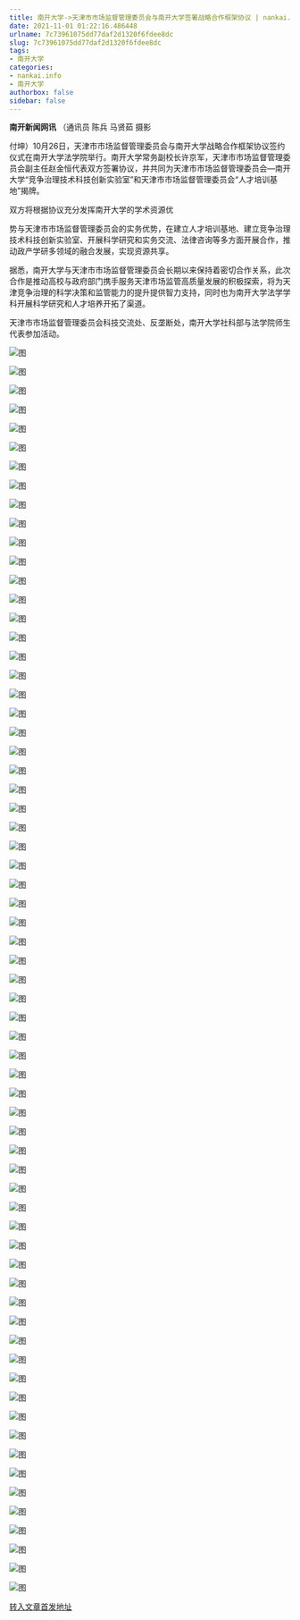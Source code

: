 ```yaml
---
title: 南开大学->天津市市场监督管理委员会与南开大学签署战略合作框架协议 | nankai.info
date: 2021-11-01 01:22:16.486448
urlname: 7c73961075dd77daf2d1320f6fdee8dc
slug: 7c73961075dd77daf2d1320f6fdee8dc
tags: 
- 南开大学
categories:
- nankai.info
- 南开大学
authorbox: false
sidebar: false
---
```

**南开新闻网讯** （通讯员 陈兵 马贤茹 摄影

付坤）10月26日，天津市市场监督管理委员会与南开大学战略合作框架协议签约仪式在南开大学法学院举行。南开大学常务副校长许京军，天津市市场监督管理委员会副主任赵金恒代表双方签署协议，并共同为天津市市场监督管理委员会—南开大学“竞争治理技术科技创新实验室”和天津市市场监督管理委员会“人才培训基地”揭牌。

双方将根据协议充分发挥南开大学的学术资源优
<!--more-->
势与天津市市场监督管理委员会的实务优势，在建立人才培训基地、建立竞争治理技术科技创新实验室、开展科学研究和实务交流、法律咨询等多方面开展合作，推动政产学研多领域的融合发展，实现资源共享。

据悉，南开大学与天津市市场监督管理委员会长期以来保持着密切合作关系，此次合作是推动高校与政府部门携手服务天津市场监管高质量发展的积极探索，将为天津竞争治理的科学决策和监管能力的提升提供智力支持，同时也为南开大学法学学科开展科学研究和人才培养开拓了渠道。

天津市市场监督管理委员会科技交流处、反垄断处，南开大学社科部与法学院师生代表参加活动。

![图](http://news.nankai.edu.cn/ywsd/system/2021/10/27/g)

![图](http://news.nankai.edu.cn/ywsd/system/2021/10/27/p)

![图](http://news.nankai.edu.cn/ywsd/system/2021/10/27/j)

![图](http://news.nankai.edu.cn/ywsd/system/2021/10/27/)

![图](http://news.nankai.edu.cn/ywsd/system/2021/10/27/0)

![图](http://news.nankai.edu.cn/ywsd/system/2021/10/27/5)

![图](http://news.nankai.edu.cn/ywsd/system/2021/10/27/d)

![图](http://news.nankai.edu.cn/ywsd/system/2021/10/27/a)

![图](http://news.nankai.edu.cn/ywsd/system/2021/10/27/b)

![图](http://news.nankai.edu.cn/ywsd/system/2021/10/27/f)

![图](http://news.nankai.edu.cn/ywsd/system/2021/10/27/7)

![图](http://news.nankai.edu.cn/ywsd/system/2021/10/27/4)

![图](http://news.nankai.edu.cn/ywsd/system/2021/10/27/_)

![图](http://news.nankai.edu.cn/ywsd/system/2021/10/27/8)

![图](http://news.nankai.edu.cn/ywsd/system/2021/10/27/7)

![图](http://news.nankai.edu.cn/ywsd/system/2021/10/27/3)

![图](http://news.nankai.edu.cn/ywsd/system/2021/10/27/2)

![图](http://news.nankai.edu.cn/ywsd/system/2021/10/27/4)

![图](http://news.nankai.edu.cn/ywsd/system/2021/10/27/0)

![图](http://news.nankai.edu.cn/ywsd/system/2021/10/27/0)

![图](http://news.nankai.edu.cn/ywsd/system/2021/10/27/0)

![图](http://news.nankai.edu.cn/ywsd/system/2021/10/27/3)

![图](http://news.nankai.edu.cn/ywsd/system/2021/10/27/0)

![图](http://news.nankai.edu.cn/ywsd/system/2021/10/27/0)

![图](http://news.nankai.edu.cn/)

![图](http://news.nankai.edu.cn/ywsd/system/2021/10/27/3)

![图](http://news.nankai.edu.cn/ywsd/system/2021/10/27/2)

![图](http://news.nankai.edu.cn/ywsd/system/2021/10/27/4)

![图](http://news.nankai.edu.cn/)

![图](http://news.nankai.edu.cn/ywsd/system/2021/10/27/0)

![图](http://news.nankai.edu.cn/ywsd/system/2021/10/27/0)

![图](http://news.nankai.edu.cn/ywsd/system/2021/10/27/0)

![图](http://news.nankai.edu.cn/)

![图](http://news.nankai.edu.cn/ywsd/system/2021/10/27/3)

![图](http://news.nankai.edu.cn/ywsd/system/2021/10/27/0)

![图](http://news.nankai.edu.cn/ywsd/system/2021/10/27/0)

![图](http://news.nankai.edu.cn/)

![图](http://news.nankai.edu.cn/ywsd/system/2021/10/27/c)

![图](http://news.nankai.edu.cn/ywsd/system/2021/10/27/i)

![图](http://news.nankai.edu.cn/ywsd/system/2021/10/27/p)

![图](http://news.nankai.edu.cn/)

![图](http://news.nankai.edu.cn/ywsd/system/2021/10/27/n)

![图](http://news.nankai.edu.cn/ywsd/system/2021/10/27/c)

![图](http://news.nankai.edu.cn/ywsd/system/2021/10/27/)

![图](http://news.nankai.edu.cn/ywsd/system/2021/10/27/u)

![图](http://news.nankai.edu.cn/ywsd/system/2021/10/27/d)

![图](http://news.nankai.edu.cn/ywsd/system/2021/10/27/e)

![图](http://news.nankai.edu.cn/ywsd/system/2021/10/27/)

![图](http://news.nankai.edu.cn/ywsd/system/2021/10/27/i)

![图](http://news.nankai.edu.cn/ywsd/system/2021/10/27/a)

![图](http://news.nankai.edu.cn/ywsd/system/2021/10/27/k)

![图](http://news.nankai.edu.cn/ywsd/system/2021/10/27/n)

![图](http://news.nankai.edu.cn/ywsd/system/2021/10/27/a)

![图](http://news.nankai.edu.cn/ywsd/system/2021/10/27/n)

![图](http://news.nankai.edu.cn/ywsd/system/2021/10/27/)

![图](http://news.nankai.edu.cn/ywsd/system/2021/10/27/s)

![图](http://news.nankai.edu.cn/ywsd/system/2021/10/27/w)

![图](http://news.nankai.edu.cn/ywsd/system/2021/10/27/e)

![图](http://news.nankai.edu.cn/ywsd/system/2021/10/27/n)

![图](http://news.nankai.edu.cn/)

![图](http://news.nankai.edu.cn/)

![图](http://news.nankai.edu.cn/ywsd/system/2021/10/27/:)

![图](http://news.nankai.edu.cn/ywsd/system/2021/10/27/p)

![图](http://news.nankai.edu.cn/ywsd/system/2021/10/27/t)

![图](http://news.nankai.edu.cn/ywsd/system/2021/10/27/t)

![图](http://news.nankai.edu.cn/ywsd/system/2021/10/27/h)

[转入文章首发地址](http://news.nankai.edu.cn/ywsd/system/2021/10/27/030048542.shtml)